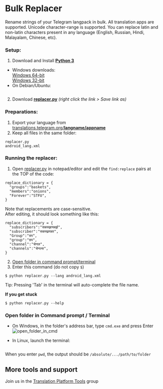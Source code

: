 # Bulk Replacer 
Rename strings of your Telegram langpack in bulk. All translation apps are supported. Unicode character-range is supported. You can replace latin and non-latin characters present in any language (English, Russian, Hindi, Malayalam, Chinese, etc).

### Setup:
1. Download and Install **[Python 3](https://www.python.org/downloads)**
- Windows downloads:<br>
[Windows 64-bit](https://www.python.org/ftp/python/3.8.5/python-3.8.5-amd64.exe)<br>
[Windows 32-bit](https://www.python.org/ftp/python/3.8.5/python-3.8.5.exe)
- On Debian/Ubuntu:<br>
```apt install python3 python-is-python3
```

2. Download **[replacer.py](https://github.com/rondevous/BulkReplacer/raw/master/replacer.py)**
_(right click the link > Save link as)_

### Preparations:
1. Export your language from [translations.telegram.org/**langname/appname**](https://translations.telegram.org)
2. Keep all files in the same folder:
```
replacer.py
android_lang.xml
```

### Running the replacer:
1. Open [replacer.py](https://github.com/rondevous/BulkReplacer/raw/master/replacer.py) in notepad/editor and edit the `find:replace` pairs at the TOP of the code:
```
replace_dictionary = {
  "groups":"baskets",
  "members":"onions",
  "Forever":"STFU",
}
```
Note that replacements are case-sensitive.<br>
After editing, it should look something like this:
```
replace_dictionary = {
  "subscribers":"सबस्ख्रायबर्झ",
  "subscriber":"सबस्ख्रयबर",
  "Group":"ग्रप",
  "group":"ग्रप",
  "channel":"चेनल",
  "channels":"चेनल्स",
}
```
2. [Open folder in command prompt/terminal](https://github.com/rondevous/BulkReplacer#opening-command-prompt--terminal)
3. Enter this command (do not copy `$`)
```
$ python replacer.py --lang android_lang.xml
```
Tip: Pressing 'Tab' in the terminal will auto-complete the file name.

**If you get stuck**
```
$ python replacer.py --help
```

### Open folder in Command prompt / Terminal
- On Windows, in the folder's address bar, type `cmd.exe` and press Enter
![open_folder_in_cmd](https://user-images.githubusercontent.com/67483423/91973117-4ed93d00-ed39-11ea-9eba-19f2a3cc3ece.png)

- In Linux, launch the terminal:
```cd path/to/folder
```
When you enter `pwd`, the output should be `/absolute/.../path/to/folder`

## More tools and support
Join us in the [Translation Platform Tools](https://t.me/TranslationTools) group

